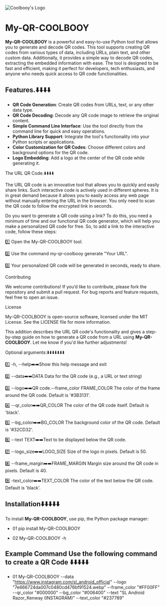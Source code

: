 ![Coolbooy's Logo](https://imgur.com/WygURRm.png)

# My-QR-COOLBOOY

**My-QR-COOLBOOY** is a powerful and easy-to-use Python tool that allows you to generate and decode QR codes. This tool supports creating QR codes from various types of data, including URLs, plain text, and other custom data. Additionally, it provides a simple way to decode QR codes, extracting the embedded information with ease. The tool is designed to be fast and efficient, making it perfect for developers, tech enthusiasts, and anyone who needs quick access to QR code functionalities.

## Features.⬇️⬇️⬇️⬇️

- **QR Code Generation**: Create QR codes from URLs, text, or any other data type.
- **QR Code Decoding**: Decode any QR code image to retrieve the original content.
- **Simple Command Line Interface**: Use the tool directly from the command line for quick and easy operations.
- **Python Library Support**: Integrate the tool's functionality into your Python scripts or applications.
- **Color Customization for QR Codes**: Choose different colors and background options for the QR code.
- **Logo Embedding**: Add a logo at the center of the QR code while generating it.

The URL QR Code.⬇️⬇️⬇️⬇️

The URL QR code is an innovative tool that allows you to quickly and easily share links. Such interactive code is actively used in different spheres. It is in great demand because it allows you to easily access any web page without manually entering the URL in the browser. You only need to scan the QR code to follow the encrypted link in seconds.

Do you want to generate a QR code using a link? To do this, you need a minimum of time and our functional QR code generator, which will help you make a personalized QR code for free. So, to add a link to the interactive code, follow these steps:

1️⃣  Open the My-QR-COOLBOOY tool.


2️⃣  Use the command my-qr-coolbooy generate "Your URL".


3️⃣  Your personalized QR code will be generated in seconds, ready to share.



Contributing

We welcome contributions! If you’d like to contribute, please fork the repository and submit a pull request. For bug reports and feature requests, feel free to open an issue.

License

My-QR-COOLBOOY is open-source software, licensed under the MIT License. See the LICENSE file for more information.

This addition describes the URL QR code's functionality and gives a step-by-step guide on how to generate a QR code from a URL using **My-QR-COOLBOOY**. Let me know if you'd like further adjustments!

Optional arguments:⬇️⬇️⬇️⬇️⬇️⬇️⬇️

1️⃣ -h, --help➡️➡️Show this help message and exit

2️⃣ --data➡️➡️DATA Data for the QR code (e.g., a URL or text string)

3️⃣ --logo➡️➡️QR code.--frame_color FRAME_COLOR The color of the frame around the QR code. Default is '#3B3131'.

4️⃣ --qr_color➡️➡️QR_COLOR The color of the QR code itself. Default is 'black'.

5️⃣ --bg_color➡️➡️BG_COLOR The background color of the QR code. Default is '#32CD32'.

6️⃣ --text TEXT➡️➡️Text to be displayed below the QR code.

7️⃣ --logo_size➡️➡️LOGO_SIZE Size of the logo in pixels. Default is 50.

8️⃣ --frame_margin➡️➡️FRAME_MARGIN Margin size around the QR code in pixels. Default is 40.

9️⃣ -text_color➡️➡️TEXT_COLOR The color of the text below the QR code. Default is 'black'.


## Installation⬇️⬇️⬇️⬇️⬇️

To install **My-QR-COOLBOOY**, use pip, the Python package manager:

- 01 pip install My-QR-COOLBOOY

- 02 My-QR-COOLBOOY -h

## Example Command Use the following command to create a QR Code ⬇️⬇️⬇️⬇️⬇️

- 01 My-QR-COOLBOOY --data "https://www.instagram.com/sl_android_official" --logo "7e666724da007c0480cd476bf91524.webp" --frame_color "#FF00FF" --qr_color "#000000" --bg_color "#006400" --text "SL Android Razor_Kenway (INSTAGRAM)" --text_color "#237789"
